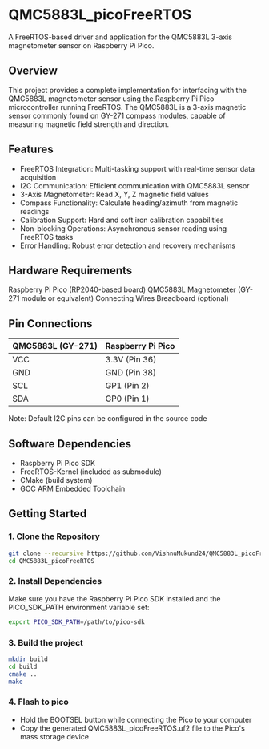 # QMC5883L_picoFreeRTOS
A FreeRTOS-based driver and application for the QMC5883L 3-axis magnetometer sensor on Raspberry Pi Pico.

## Overview
This project provides a complete implementation for interfacing with the QMC5883L magnetometer sensor using the Raspberry Pi Pico microcontroller running FreeRTOS. The QMC5883L is a 3-axis magnetic sensor commonly found on GY-271 compass modules, capable of measuring magnetic field strength and direction.

## Features

- FreeRTOS Integration: Multi-tasking support with real-time sensor data acquisition
- I2C Communication: Efficient communication with QMC5883L sensor
- 3-Axis Magnetometer: Read X, Y, Z magnetic field values
- Compass Functionality: Calculate heading/azimuth from magnetic readings
- Calibration Support: Hard and soft iron calibration capabilities
- Non-blocking Operations: Asynchronous sensor reading using FreeRTOS tasks
- Error Handling: Robust error detection and recovery mechanisms

## Hardware Requirements

Raspberry Pi Pico (RP2040-based board)
QMC5883L Magnetometer (GY-271 module or equivalent)
Connecting Wires
Breadboard (optional)

## Pin Connections
| QMC5883L (GY-271) | Raspberry Pi Pico |
|-------------------|-------------------|
| VCC               | 3.3V (Pin 36)    |
| GND               | GND (Pin 38)     |
| SCL               | GP1 (Pin 2)      |
| SDA               | GP0 (Pin 1)      |

Note: Default I2C pins can be configured in the source code

## Software Dependencies

- Raspberry Pi Pico SDK
- FreeRTOS-Kernel (included as submodule)
- CMake (build system)
- GCC ARM Embedded Toolchain

## Getting Started
### 1. Clone the Repository
```bash
git clone --recursive https://github.com/VishnuMukund24/QMC5883L_picoFreeRTOS.git
cd QMC5883L_picoFreeRTOS
```
### 2. Install Dependencies
Make sure you have the Raspberry Pi Pico SDK installed and the PICO_SDK_PATH environment variable set:
```bash
export PICO_SDK_PATH=/path/to/pico-sdk
```
### 3. Build the project
```bash
mkdir build
cd build
cmake ..
make
```
### 4. Flash to pico
- Hold the BOOTSEL button while connecting the Pico to your computer
- Copy the generated QMC5883L_picoFreeRTOS.uf2 file to the Pico's mass storage device

